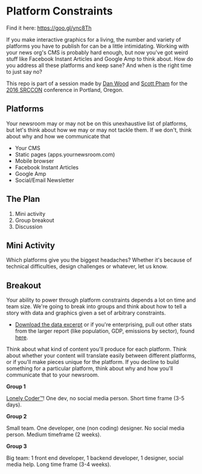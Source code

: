 # Platform Constraints

Find it here: https://goo.gl/ync8Th

If you make interactive graphics for a living, the number and variety of platforms you have to publish for can be a little intimidating. Working with your news org's CMS is probably hard enough, but now you've got weird stuff like Facebook Instant Articles and Google Amp to think about. How do you address all these platforms and keep sane? And when is the right time to just say no?

This repo is part of a session made by [Dan Wood](https://github.com/DanielJWood) and [Scott Pham](https://github.com/scottpham) for the [2016 SRCCON](http://srccon.org/) conference in Portland, Oregon.

## Platforms
Your newsroom may or may not be on this unexhaustive list of platforms, but let's think about how we may or may not tackle them. If we don't, think about why and how we communicate that
- Your CMS
- Static pages (apps.yournewsroom.com)
- Mobile browser
- Facebook Instant Articles
- Google Amp
- Social/Email Newsletter

## The Plan

1. Mini activity
2. Group breakout
3. Discussion

## Mini Activity
Which platforms give you the biggest headaches? Whether it's because of technical difficulties, design challenges or whatever, let us know.

## Breakout
Your ability to power through platform constraints depends a lot on time and team size. We're going to break into groups and think about how to tell a story with data and graphics given a set of arbitrary constraints. 

* [Download the data excerpt](https://github.com/scottpham/srccon_platform_constraints/blob/master/co2.xlsx?raw=true) or if you're enterprising, pull out other stats from the larger report (like population, GDP, emissions by sector), found [here](http://www.iea.org/media/freepublications/stats/CO2Highlights2015tables.xls).

Think about what kind of content you'll produce for each platform. Think about whether your content will translate easily between different platforms, or if you'll make pieces unique for the platform. If you decline to build something for a particular platform, think about why and how you'll communicate that to your newsroom.

**Group 1**

[Lonely Coder™](http://lcc-slack.heroku.com/)! One dev, no social media person. Short time frame (3-5 days).

**Group 2**

Small team. One developer, one (non coding) designer. No social media person. Medium timeframe (2 weeks).

**Group 3**

Big team: 1 front end developer, 1 backend developer, 1 designer, social media help. Long time frame (3-4 weeks).










